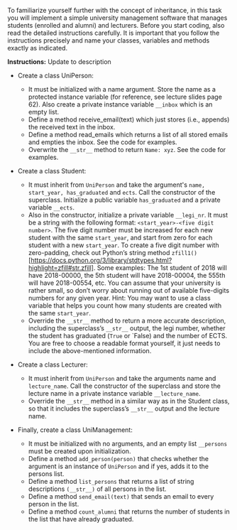 To familiarize yourself further with the concept of inheritance, in this task you will implement a simple university management software that manages students (enrolled and alumni) and lecturers.
Before you start coding, also read the detailed instructions carefully. It is important that you follow the instructions precisely and name your classes, variables and methods exactly as indicated.

**Instructions:**
Update to description
- Create a class UniPerson:
    * It must be initialized with a name argument. Store the name as a protected instance variable (for reference, see lecture slides page 62). Also create a private instance variable `__inbox` which is an empty list.
    * Define a method receive_email(text) which just stores (i.e., appends) the received text in the inbox.
    * Define a method read_emails which returns a list of all stored emails and empties the inbox. See the code for examples.
    * Overwrite the `__str__` method to return `Name: xyz`. See the code for examples.

- Create a class Student:
    * It must inherit from `UniPerson` and take the argument's `name, start_year, has_graduated` and `ects`. Call the constructor of the superclass. Initialize a public variable `has_graduated` and a private variable `__ects`.
    * Also in the constructor, initialize a private variable `__legi_nr`. It must be a string with the following format: `<start_year>-<five digit number>`. The five digit number must be increased for each new student with the same `start_year`, and start from zero for each student with a new `start_year`. To create a five digit number with zero-padding, check out Python’s string method `zfill1()` [https://docs.python.org/3/library/stdtypes.html?highlight=zfill#str.zfill]. Some examples: The 1st student of 2018 will have 2018-00000, the 5th student will have 2018-00004, the 555th will have 2018-00554, etc. You can assume that your university is rather small, so don’t worry about running out of available five-digits numbers for any given year.
    Hint: You may want to use a class variable that helps you count how many students are created with the same `start_year`.
    * Override the `__str__` method to return a more accurate description, including the superclass’s `__str__` output, the legi number, whether the student has graduated (`True` or `False) and the number of ECTS. You are free to choose a readable format yourself, it just needs to include the above-mentioned information.

- Create a class Lecturer:
    * It must inherit from `UniPerson` and take the arguments name and `lecture_name`. Call the constructor of the superclass and store the lecture name in a private instance variable `__lecture_name`.
    * Override the `__str__` method in a similar way as in the Student class, so that it includes the superclass’s `__str__` output and the lecture name.

- Finally, create a class UniManagement:
    * It must be initialized with no arguments, and an empty list `__persons` must be created upon initialization.
    * Define a method `add_person(person)` that checks whether the argument is an instance of `UniPerson` and if yes, adds it to the persons list.
    * Define a method `list_persons` that returns a list of string descriptions `(__str__)` of all persons in the list.
    * Define a method `send_email(text)` that sends an email to every person in the list.
    * Define a method `count_alumni` that returns the number of students in the list that have already graduated.
